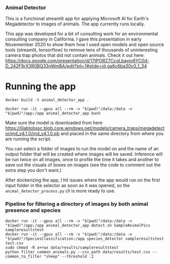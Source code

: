 ### Animal Detector

This is a functional streamlit app for applying Microsoft AI for Earth's Megadetector to images of animals. The app currently runs locally.

This app was developed for a bit of consulting work for an environmental consulting company in California. I gave this presentation in early Novemember 2020 to show them how I used open models and open source tools (streamlit, tensorflow) to remove tens of thousands of uninteresting camera trap photos that did not contain animals. Check it out here: https://docs.google.com/presentation/d/17tPORZ7CcgLbayio6YC0d-D_242F9rX3R0BQ33nWmBA/edit?pli=1#slide=id.ga6c6ba30c0_1_34
 

# Running the app
`docker build -t animal_detector_app .`

`docker run -it --gpus all --rm -v "$(pwd)"/data:/data -v "$(pwd)"/app:/app animal_detector_app bash`

Make sure the model is downloaded from here https://lilablobssc.blob.core.windows.net/models/camera_traps/megadetector/md_v4.1.0/md_v4.1.0.pb and placed in the same directory from where you are running the script.

You can select a folder of images to run the model on and the name of an output folder that will be created where images will be saved. Inference will be run twice on all images, once to profile the time it takes and another to save out the visuals of boxes on images (see the code to comment out the extra step you don't want.)

After dockerizing the app, I hit issues where the app would run on the first input folder in the selector as soon as it was opened, so the `animal_detector_process.py` cli is more ready to use.

### Pipeline for filtering a directory of images by both animal presence and species

```
docker run -it --gpus all --rm -v "$(pwd)"/data:/data -v "$(pwd)"/app:/app animal_detector_app detect.sh SampleAnimalPics sampleresultstest
docker run -it --gpus all --rm -v "$(pwd)"/data:/data -v "$(pwd)"/SpeciesClassification:/app species_detector sampleresultstest test.csv
sudo chmod -R a+rwx data/results/sampleresultstest
python filter_common_animals.py --csv_path data/results/test.csv --common_to_filter "sheep" --threshold .2
```
